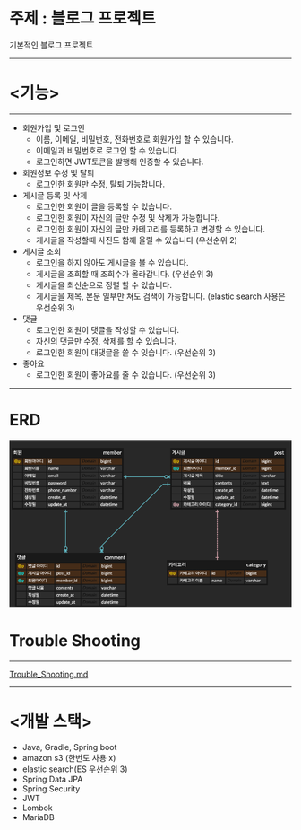 # 주제 : 블로그 프로젝트
기본적인 블로그 프로젝트

---

# <기능>

---
- 회원가입 및 로그인
  - 이름, 이메일, 비밀번호, 전화번호로 회원가입 할 수 있습니다.
  - 이메일과 비밀번호로 로그인 할 수 있습니다.
  - 로그인하면 JWT토큰을 발행해 인증할 수 있습니다.
- 회원정보 수정 및 탈퇴
  - 로그인한 회원만 수정, 탈퇴 가능합니다.
- 게시글 등록 및 삭제
  - 로그인한 회원이 글을 등록할 수 있습니다.
  - 로그인한 회원이 자신의 글만 수정 및 삭제가 가능합니다.
  - 로그인한 회원이 자신의 글만 카테고리를 등록하고 변경할 수 있습니다.
  - 게시글을 작성할때 사진도 함께 올릴 수 있습니다 (우선순위 2)
- 게시글 조회
  - 로그인을 하지 않아도 게시글을 볼 수 있습니다.
  - 게시글을 조회할 때 조회수가 올라갑니다. (우선순위 3)
  - 게시글을 최신순으로 정렬 할 수 있습니다.
  - 게시글을 제목, 본문 일부만 쳐도 검색이 가능합니다. (elastic search 사용은 우선순위 3)
- 댓글
  - 로그인한 회원이 댓글을 작성할 수 있습니다.
  - 자신의 댓글만 수정, 삭제를 할 수 있습니다.
  - 로그인한 회원이 대댓글을 쓸 수 잇습니다. (우선순위 3)
- 좋아요
  - 로그인한 회원이 좋아요를 줄 수 있습니다. (우선순위 3)
  
---
# ERD

![BlogProject.png](img%2FBlogProject.png)

# Trouble Shooting

---
[Trouble_Shooting.md](Trouble_Shooting.md)

---

# <개발 스택>
- Java, Gradle, Spring boot
- amazon s3 (한번도 사용 x)
- elastic search(ES 우선순위 3)
- Spring Data JPA
- Spring Security
- JWT
- Lombok
- MariaDB